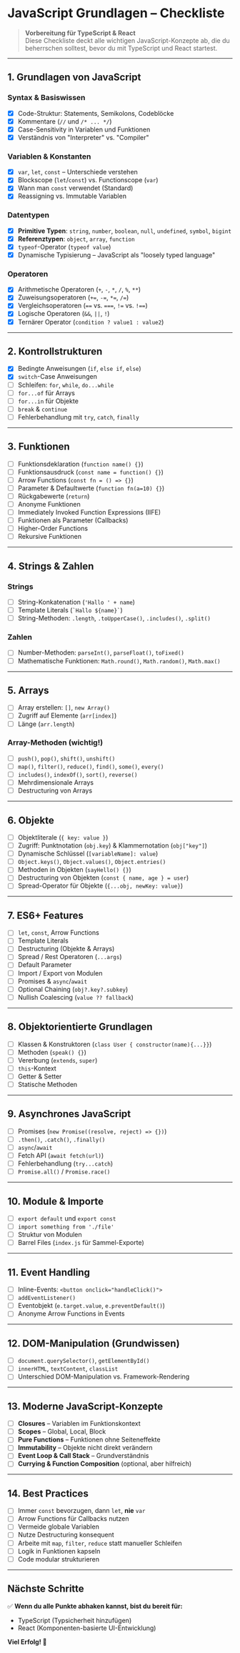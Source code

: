 # JavaScript Grundlagen – Checkliste

> **Vorbereitung für TypeScript & React**  
> Diese Checkliste deckt alle wichtigen JavaScript-Konzepte ab, die du beherrschen solltest, bevor du mit TypeScript und React startest.

---

## 1. Grundlagen von JavaScript

### Syntax & Basiswissen

- [x] Code-Struktur: Statements, Semikolons, Codeblöcke
- [x] Kommentare (`//` und `/* ... */`)
- [x] Case-Sensitivity in Variablen und Funktionen
- [x] Verständnis von "Interpreter" vs. "Compiler"

### Variablen & Konstanten

- [x] `var`, `let`, `const` – Unterschiede verstehen
- [x] Blockscope (`let`/`const`) vs. Functionscope (`var`)
- [x] Wann man `const` verwendet (Standard)
- [x] Reassigning vs. Immutable Variablen

### Datentypen

- [x] **Primitive Typen**: `string`, `number`, `boolean`, `null`, `undefined`, `symbol`, `bigint`
- [x] **Referenztypen**: `object`, `array`, `function`
- [x] `typeof`-Operator (`typeof value`)
- [x] Dynamische Typisierung – JavaScript als "loosely typed language"

### Operatoren

- [x] Arithmetische Operatoren (`+`, `-`, `*`, `/`, `%`, `**`)
- [x] Zuweisungsoperatoren (`+=`, `-=`, `*=`, `/=`)
- [x] Vergleichsoperatoren (`==` vs. `===`, `!=` vs. `!==`)
- [x] Logische Operatoren (`&&`, `||`, `!`)
- [x] Ternärer Operator (`condition ? value1 : value2`)

---

## 2. Kontrollstrukturen

- [x] Bedingte Anweisungen (`if`, `else if`, `else`)
- [x] `switch`-Case Anweisungen
- [ ] Schleifen: `for`, `while`, `do...while`
- [ ] `for...of` für Arrays
- [ ] `for...in` für Objekte
- [ ] `break` & `continue`
- [ ] Fehlerbehandlung mit `try`, `catch`, `finally`

---

## 3. Funktionen

- [ ] Funktionsdeklaration (`function name() {}`)
- [ ] Funktionsausdruck (`const name = function() {}`)
- [ ] Arrow Functions (`const fn = () => {}`)
- [ ] Parameter & Defaultwerte (`function fn(a=10) {}`)
- [ ] Rückgabewerte (`return`)
- [ ] Anonyme Funktionen
- [ ] Immediately Invoked Function Expressions (IIFE)
- [ ] Funktionen als Parameter (Callbacks)
- [ ] Higher-Order Functions
- [ ] Rekursive Funktionen

---

## 4. Strings & Zahlen

### Strings

- [ ] String-Konkatenation (`'Hallo ' + name`)
- [ ] Template Literals (`` `Hallo ${name}` ``)
- [ ] String-Methoden: `.length`, `.toUpperCase()`, `.includes()`, `.split()`

### Zahlen

- [ ] Number-Methoden: `parseInt()`, `parseFloat()`, `toFixed()`
- [ ] Mathematische Funktionen: `Math.round()`, `Math.random()`, `Math.max()`

---

## 5. Arrays

- [ ] Array erstellen: `[]`, `new Array()`
- [ ] Zugriff auf Elemente (`arr[index]`)
- [ ] Länge (`arr.length`)

### Array-Methoden (wichtig!)

- [ ] `push()`, `pop()`, `shift()`, `unshift()`
- [ ] `map()`, `filter()`, `reduce()`, `find()`, `some()`, `every()`
- [ ] `includes()`, `indexOf()`, `sort()`, `reverse()`
- [ ] Mehrdimensionale Arrays
- [ ] Destructuring von Arrays

---

## 6. Objekte

- [ ] Objektliterale (`{ key: value }`)
- [ ] Zugriff: Punktnotation (`obj.key`) & Klammernotation (`obj["key"]`)
- [ ] Dynamische Schlüssel (`[variableName]: value`)
- [ ] `Object.keys()`, `Object.values()`, `Object.entries()`
- [ ] Methoden in Objekten (`sayHello() {}`)
- [ ] Destructuring von Objekten (`const { name, age } = user`)
- [ ] Spread-Operator für Objekte (`{...obj, newKey: value}`)

---

## 7. ES6+ Features

- [ ] `let`, `const`, Arrow Functions
- [ ] Template Literals
- [ ] Destructuring (Objekte & Arrays)
- [ ] Spread / Rest Operatoren (`...args`)
- [ ] Default Parameter
- [ ] Import / Export von Modulen
- [ ] Promises & `async`/`await`
- [ ] Optional Chaining (`obj?.key?.subkey`)
- [ ] Nullish Coalescing (`value ?? fallback`)

---

## 8. Objektorientierte Grundlagen

- [ ] Klassen & Konstruktoren (`class User { constructor(name){...}}`)
- [ ] Methoden (`speak() {}`)
- [ ] Vererbung (`extends`, `super`)
- [ ] `this`-Kontext
- [ ] Getter & Setter
- [ ] Statische Methoden

---

## 9. Asynchrones JavaScript

- [ ] Promises (`new Promise((resolve, reject) => {})`)
- [ ] `.then()`, `.catch()`, `.finally()`
- [ ] `async`/`await`
- [ ] Fetch API (`await fetch(url)`)
- [ ] Fehlerbehandlung (`try...catch`)
- [ ] `Promise.all()` / `Promise.race()`

---

## 10. Module & Importe

- [ ] `export default` und `export const`
- [ ] `import something from './file'`
- [ ] Struktur von Modulen
- [ ] Barrel Files (`index.js` für Sammel-Exporte)

---

## 11. Event Handling

- [ ] Inline-Events: `<button onclick="handleClick()">`
- [ ] `addEventListener()`
- [ ] Eventobjekt (`e.target.value`, `e.preventDefault()`)
- [ ] Anonyme Arrow Functions in Events

---

## 12. DOM-Manipulation (Grundwissen)

- [ ] `document.querySelector()`, `getElementById()`
- [ ] `innerHTML`, `textContent`, `classList`
- [ ] Unterschied DOM-Manipulation vs. Framework-Rendering

---

## 13. Moderne JavaScript-Konzepte

- [ ] **Closures** – Variablen im Funktionskontext
- [ ] **Scopes** – Global, Local, Block
- [ ] **Pure Functions** – Funktionen ohne Seiteneffekte
- [ ] **Immutability** – Objekte nicht direkt verändern
- [ ] **Event Loop & Call Stack** – Grundverständnis
- [ ] **Currying & Function Composition** (optional, aber hilfreich)

---

## 14. Best Practices

- [ ] Immer `const` bevorzugen, dann `let`, **nie** `var`
- [ ] Arrow Functions für Callbacks nutzen
- [ ] Vermeide globale Variablen
- [ ] Nutze Destructuring konsequent
- [ ] Arbeite mit `map`, `filter`, `reduce` statt manueller Schleifen
- [ ] Logik in Funktionen kapseln
- [ ] Code modular strukturieren

---

## Nächste Schritte

✅ **Wenn du alle Punkte abhaken kannst, bist du bereit für:**

- TypeScript (Typsicherheit hinzufügen)
- React (Komponenten-basierte UI-Entwicklung)

**Viel Erfolg! 🚀**
